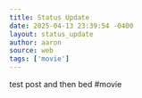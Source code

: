 ```yaml
---
title: Status Update
date: 2025-04-13 23:39:54 -0400
layout: status_update
author: aaron
source: web
tags: ['movie']
---
```

test post and then bed #movie
